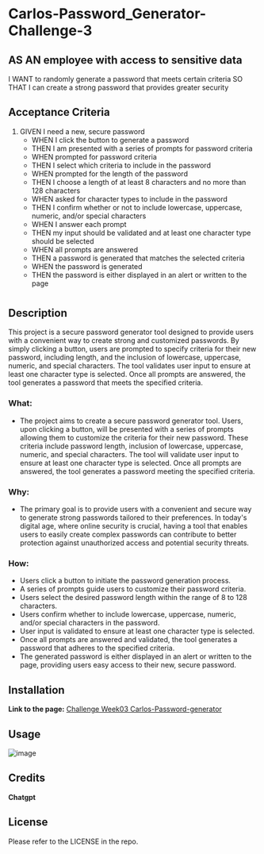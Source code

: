 # Carlos-Password_Generator-Challenge-3
## AS AN employee with access to sensitive data
I WANT to randomly generate a password that meets certain criteria
SO THAT I can create a strong password that provides greater security

## Acceptance Criteria

1. GIVEN I need a new, secure password
   - WHEN I click the button to generate a password
   - THEN I am presented with a series of prompts for password criteria
   - WHEN prompted for password criteria
   - THEN I select which criteria to include in the password
   - WHEN prompted for the length of the password
   - THEN I choose a length of at least 8 characters and no more than 128 characters
   - WHEN asked for character types to include in the password
   - THEN I confirm whether or not to include lowercase, uppercase, numeric, and/or special characters
   - WHEN I answer each prompt
   - THEN my input should be validated and at least one character type should be selected
   - WHEN all prompts are answered
   - THEN a password is generated that matches the selected criteria
   - WHEN the password is generated
   - THEN the password is either displayed in an alert or written to the page

# <HOriseon Marketing Solution web page update>

## Description

This project is a secure password generator tool designed to provide users with a convenient way to create strong and customized passwords. By simply clicking a button, users are prompted to specify criteria for their new password, including length, and the inclusion of lowercase, uppercase, numeric, and special characters. The tool validates user input to ensure at least one character type is selected. Once all prompts are answered, the tool generates a password that meets the specified criteria.

### What:
- The project aims to create a secure password generator tool. Users, upon clicking a button, will be presented with a series of prompts allowing them to customize the criteria for their new password. These criteria include password length, inclusion of lowercase, uppercase, numeric, and special characters. The tool will validate user input to ensure at least one character type is selected. Once all prompts are answered, the tool generates a password meeting the specified criteria.

### Why:
- The primary goal is to provide users with a convenient and secure way to generate strong passwords tailored to their preferences. In today's digital age, where online security is crucial, having a tool that enables users to easily create complex passwords can contribute to better protection against unauthorized access and potential security threats.

### How:
- Users click a button to initiate the password generation process.
- A series of prompts guide users to customize their password criteria.
- Users select the desired password length within the range of 8 to 128 characters.
- Users confirm whether to include lowercase, uppercase, numeric, and/or special characters in the password.
- User input is validated to ensure at least one character type is selected.
- Once all prompts are answered and validated, the tool generates a password that adheres to the specified criteria.
- The generated password is either displayed in an alert or written to the page, providing users easy access to their new, secure password.
  
## Installation
**Link to the page:** [Challenge Week03 Carlos-Password-generator](https://carlosamorales.github.io/Carlos-Password_Generator-Challenge-3/)


## Usage


![image](https://github.com/carlosamorales/Carlos-Password_Generator-Challenge-3/assets/7796766/f747273b-ffa0-46aa-8401-d58f5be259f1)



## Credits

**Chatgpt**

## License
Please refer to the LICENSE in the repo.
